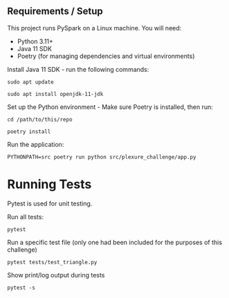 ## Requirements / Setup
This project runs PySpark on a Linux machine. You will need:

- Python 3.11+
- Java 11 SDK
- Poetry (for managing dependencies and virtual environments)

Install Java 11 SDK - run the following commands:

`sudo apt update`

`sudo apt install openjdk-11-jdk`


Set up the Python environment - Make sure Poetry is installed, then run:

`cd /path/to/this/repo`

`poetry install`


Run the application:

`PYTHONPATH=src poetry run python src/plexure_challenge/app.py`


# Running Tests

Pytest is used for unit testing.

Run all tests:

`pytest`

Run a specific test file (only one had been included for the purposes of this challenge)

`pytest tests/test_triangle.py`

Show print/log output during tests

`pytest -s`
